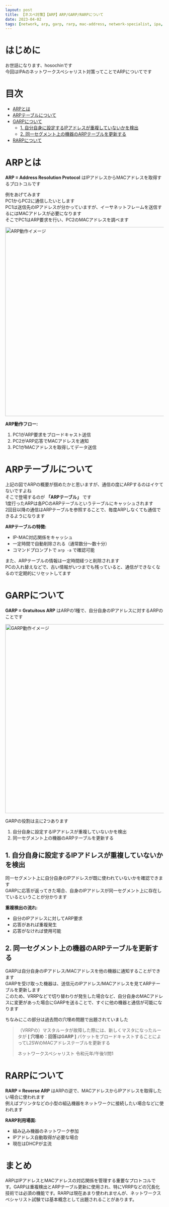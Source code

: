 ```yaml
---
layout: post
title: 【ネスペ対策】【ARP】ARP/GARP/RARPについて
date: 2023-04-02
tags: [network, arp, garp, rarp, mac-address, network-specialist, ipa, layer2]
---
```


# はじめに

お世話になります、hosochinです  
今回はIPAのネットワークスペシャリスト対策ってことでARPについてです

# 目次

- [ARPとは](#arpとは)
- [ARPテーブルについて](#arpテーブルについて)
- [GARPについて](#garpについて)
  - [1. 自分自身に設定するIPアドレスが重複していないかを検出](#1-自分自身に設定するipアドレスが重複していないかを検出)
  - [2. 同一セグメント上の機器のARPテーブルを更新する](#2-同一セグメント上の機器のarpテーブルを更新する)
- [RARPについて](#rarpについて)

# ARPとは

**ARP = Address Resolution Protocol** はIPアドレスからMACアドレスを取得するプロトコルです

例をあげてみます  
PC1からPC2に通信したいとします  
PC1は送信先のIPアドレスが分かっていますが、イーサネットフレームを送信するにはMACアドレスが必要になります  
そこでPC1はARP要求を行い、PC2のMACアドレスを調べます

<img src="{{ '/assets/images/2023-04-02_1.png' | relative_url }}" alt="ARP動作イメージ" width="600">

**ARP動作フロー:**
1. PC1がARP要求をブロードキャスト送信
2. PC2がARP応答でMACアドレスを通知
3. PC1がMACアドレスを取得してデータ送信

# ARPテーブルについて

上記の図でARPの概要が掴めたかと思いますが、通信の度にARPするのはイケてないですよね  
そこで登場するのが **「ARPテーブル」** です  
1度行ったARPは各PCのARPテーブルというテーブルにキャッシュされます  
2回目以降の通信はARPテーブルを参照することで、毎度ARPしなくても通信できるようになります

**ARPテーブルの特徴:**
- IP-MAC対応関係をキャッシュ
- 一定時間で自動削除される（通常数分～数十分）
- コマンドプロンプトで `arp -a` で確認可能

また、ARPテーブルの情報は一定時間経つと削除されます  
PCの入れ替えなどで、古い情報がいつまでも残っていると、通信ができなくなるので定期的にリセットしてます

# GARPについて

**GARP = Gratuitous ARP** はARPの1種で、自分自身のIPアドレスに対するARPのことです

<img src="{{ '/assets/images/2023-04-02_2.png' | relative_url }}" alt="GARP動作イメージ" width="600">

GARPの役割は主に2つあります

1. 自分自身に設定するIPアドレスが重複していないかを検出  
2. 同一セグメント上の機器のARPテーブルを更新する

## 1. 自分自身に設定するIPアドレスが重複していないかを検出

同一セグメント上に自分自身のIPアドレスが既に使われていないかを確認できます  
GARPに応答が返ってきた場合、自身のIPアドレスが同一セグメント上に存在しているということが分かります

**重複検出の流れ:**
- 自分のIPアドレスに対してARP要求
- 応答があれば重複発生
- 応答がなければ使用可能

## 2. 同一セグメント上の機器のARPテーブルを更新する

GARPは自分自身のIPアドレス/MACアドレスを他の機器に通知することができます  
GARPを受け取った機器は、送信元のIPアドレス/MACアドレスを見てARPテーブルを更新します  
このため、VRRPなどで切り替わりが発生した場合など、自分自身のMACアドレスに変更があった場合にGARPを送ることで、すぐに他の機器と通信が可能になります

ちなみにこの部分は過去問の穴埋め問題で出題されていました

> （VRRPの）マスタルータが故障した際には、新しくマスタになったルータが **[ 穴埋め：回答はGARP ]** パケットをブロードキャストすることによってL2SWのMACアドレステーブルを更新する
> 
> ネットワークスペシャリスト 令和元年/午後1/問1

# RARPについて

**RARP = Reverse ARP** はARPの逆で、MACアドレスからIPアドレスを取得したい場合に使われます  
例えばプリンタなどの小型の組込機器をネットワークに接続したい場合などに使われます

**RARP利用場面:**
- 組み込み機器のネットワーク参加
- IPアドレス自動取得が必要な場合
- 現在はDHCPが主流

# まとめ

ARPはIPアドレスとMACアドレスの対応関係を管理する重要なプロトコルです。GARPは重複検出とARPテーブル更新に使用され、特にVRRPなどの冗長化技術では必須の機能です。RARPは現在あまり使われませんが、ネットワークスペシャリスト試験では基本概念として出題されることがあります。
